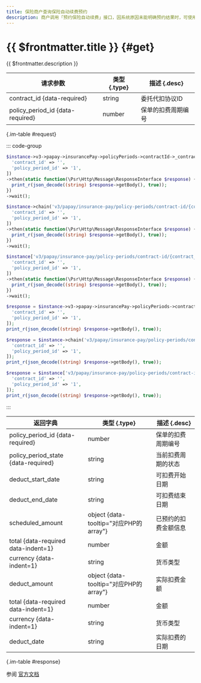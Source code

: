 ```yaml
---
title: 保险商户查询保险自动续费预约
description: 商户调用「预约保险自动续费」接口，因系统原因未能明确预约结果时，可使用本接口查询预结果。
---
```


# {{ $frontmatter.title }} {#get}

{{ $frontmatter.description }}

| 请求参数 | 类型 {.type} | 描述 {.desc}
| --- | --- | ---
| contract_id {data-required} | string | 委托代扣协议ID
| policy_period_id {data-required} | number | 保单的扣费周期编号

{.im-table #request}

::: code-group

```php [异步纯链式]
$instance->v3->papay->insurancePay->policyPeriods->contractId->_contract_id_->policyPeriodId->_policy_period_id_->getAsync([
  'contract_id' => '',
  'policy_period_id' => '1',
])
->then(static function(\Psr\Http\Message\ResponseInterface $response) {
  print_r(json_decode((string) $response->getBody(), true));
})
->wait();
```

```php [异步声明式]
$instance->chain('v3/papay/insurance-pay/policy-periods/contract-id/{contract_id}/policy-period-id/{policy_period_id}')->getAsync([
  'contract_id' => '',
  'policy_period_id' => '1',
])
->then(static function(\Psr\Http\Message\ResponseInterface $response) {
  print_r(json_decode((string) $response->getBody(), true));
})
->wait();
```

```php [异步属性式]
$instance['v3/papay/insurance-pay/policy-periods/contract-id/{contract_id}/policy-period-id/{policy_period_id}']->getAsync([
  'contract_id' => '',
  'policy_period_id' => '1',
])
->then(static function(\Psr\Http\Message\ResponseInterface $response) {
  print_r(json_decode((string) $response->getBody(), true));
})
->wait();
```

```php [同步纯链式]
$response = $instance->v3->papay->insurancePay->policyPeriods->contractId->_contract_id_->policyPeriodId->_policy_period_id_->get([
  'contract_id' => '',
  'policy_period_id' => '1',
]);
print_r(json_decode((string) $response->getBody(), true));
```

```php [同步声明式]
$response = $instance->chain('v3/papay/insurance-pay/policy-periods/contract-id/{contract_id}/policy-period-id/{policy_period_id}')->get([
  'contract_id' => '',
  'policy_period_id' => '1',
]);
print_r(json_decode((string) $response->getBody(), true));
```

```php [同步属性式]
$response = $instance['v3/papay/insurance-pay/policy-periods/contract-id/{contract_id}/policy-period-id/{policy_period_id}']->get([
  'contract_id' => '',
  'policy_period_id' => '1',
]);
print_r(json_decode((string) $response->getBody(), true));
```

:::

| 返回字典 | 类型 {.type} | 描述 {.desc}
| --- | --- | ---
| policy_period_id {data-required} | number | 保单的扣费周期编号
| policy_period_state {data-required} | string | 当前扣费周期的状态
| deduct_start_date | string | 可扣费开始日期
| deduct_end_date | string | 可扣费结束日期
| scheduled_amount | object {data-tooltip="对应PHP的array"} | 已预约的扣费金额信息
| total {data-required data-indent=1} | number | 金额
| currency {data-indent=1} | string | 货币类型
| deduct_amount | object {data-tooltip="对应PHP的array"} | 实际扣费金额
| total {data-required data-indent=1} | number | 金额
| currency {data-indent=1} | string | 货币类型
| deduct_date | string | 实际扣费的日期

{.im-table #response}

参阅 [官方文档](https://pay.weixin.qq.com/doc/v3/merchant/4012471229)
